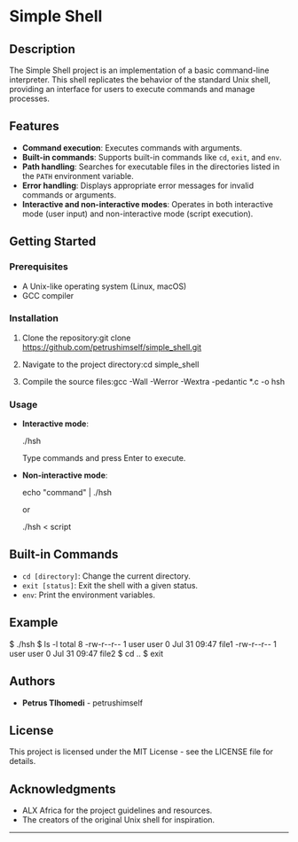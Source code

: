 Simple Shell
============

Description
-----------

The Simple Shell project is an implementation of a basic command-line interpreter. This shell replicates the behavior of the standard Unix shell, providing an interface for users to execute commands and manage processes.

Features
--------

*   **Command execution**: Executes commands with arguments.
*   **Built-in commands**: Supports built-in commands like `cd`, `exit`, and `env`.
*   **Path handling**: Searches for executable files in the directories listed in the `PATH` environment variable.
*   **Error handling**: Displays appropriate error messages for invalid commands or arguments.
*   **Interactive and non-interactive modes**: Operates in both interactive mode (user input) and non-interactive mode (script execution).

Getting Started
---------------

### Prerequisites

*   A Unix-like operating system (Linux, macOS)
*   GCC compiler

### Installation

1.  Clone the repository:git clone https://github.com/petrushimself/simple_shell.git
    
2.  Navigate to the project directory:cd simple_shell
    
3.  Compile the source files:gcc -Wall -Werror -Wextra -pedantic *.c -o hsh
    

### Usage

*   **Interactive mode**:
    
    ./hsh
    
    Type commands and press Enter to execute.
    
*   **Non-interactive mode**:
    
    echo "command" | ./hsh
    
    or
    
    ./hsh < script
    

Built-in Commands
-----------------

*   `cd [directory]`: Change the current directory.
*   `exit [status]`: Exit the shell with a given status.
*   `env`: Print the environment variables.

Example
-------

$ ./hsh
    $ ls -l
    total 8
    -rw-r--r-- 1 user user  0 Jul 31 09:47 file1
    -rw-r--r-- 1 user user  0 Jul 31 09:47 file2
    $ cd ..
    $ exit

Authors
-------

*   **Petrus Tlhomedi** - petrushimself


License
-------

This project is licensed under the MIT License - see the LICENSE file for details.

Acknowledgments
---------------

*   ALX Africa for the project guidelines and resources.
*   The creators of the original Unix shell for inspiration.

* * *
